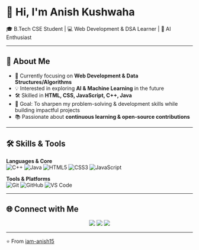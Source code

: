 # 👋 Hi, I'm Anish Kushwaha  

🎓 B.Tech CSE Student | 💻 Web Development & DSA Learner | 🤖 AI Enthusiast  

---

## 🚀 About Me  
- 🌱 Currently focusing on **Web Development & Data Structures/Algorithms**  
- 💡 Interested in exploring **AI & Machine Learning** in the future  
- 🛠 Skilled in **HTML, CSS, JavaScript, C++, Java**  
- 🎯 Goal: To sharpen my problem-solving & development skills while building impactful projects  
- 📚 Passionate about **continuous learning & open-source contributions**  

---

## 🛠️ Skills & Tools  

**Languages & Core**  
![C++](https://img.shields.io/badge/C++-00599C?style=for-the-badge&logo=cplusplus&logoColor=white)
![Java](https://img.shields.io/badge/Java-ED8B00?style=for-the-badge&logo=java&logoColor=white)
![HTML5](https://img.shields.io/badge/HTML5-E34F26?style=for-the-badge&logo=html5&logoColor=white)
![CSS3](https://img.shields.io/badge/CSS3-1572B6?style=for-the-badge&logo=css3&logoColor=white)
![JavaScript](https://img.shields.io/badge/JavaScript-F7DF1E?style=for-the-badge&logo=javascript&logoColor=black)

**Tools & Platforms**  
![Git](https://img.shields.io/badge/Git-F05032?style=for-the-badge&logo=git&logoColor=white)
![GitHub](https://img.shields.io/badge/GitHub-100000?style=for-the-badge&logo=github&logoColor=white)
![VS Code](https://img.shields.io/badge/VSCode-0078d7?style=for-the-badge&logo=visual%20studio%20code&logoColor=white)

---

## 🌐 Connect with Me  

<p align="center">
  <a href="https://www.linkedin.com/in/anish-kushwaha15"><img src="https://img.shields.io/badge/LinkedIn-blue?style=for-the-badge&logo=linkedin"></a>
  <a href="mailto:iam.anishkushwaha@gmail.com"><img src="https://img.shields.io/badge/Email-D14836?style=for-the-badge&logo=gmail&logoColor=white"></a>
  <a href="https://github.com/iam-anish15"><img src="https://img.shields.io/badge/GitHub-000?style=for-the-badge&logo=github&logoColor=white"></a>
</p>

---

⭐️ From [iam-anish15](https://github.com/iam-anish15)  
